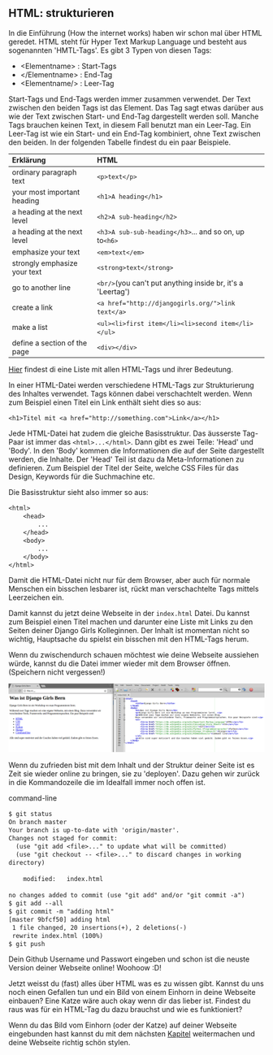 ## HTML: strukturieren

In die Einführung \(How the internet works\) haben wir schon mal über HTML geredet. HTML steht für Hyper Text Markup Language und besteht aus sogenannten 'HMTL-Tags'. Es gibt 3 Typen von diesen Tags:

* &lt;Elementname&gt; : Start-Tags
* &lt;/Elementname&gt; : End-Tag
* &lt;Elementname/&gt; : Leer-Tag

Start-Tags und End-Tags werden immer zusammen verwendet. Der Text zwischen den beiden Tags ist das Element. Das Tag sagt etwas darüber aus wie der Text zwischen Start- und End-Tag dargestellt werden soll. Manche Tags brauchen keinen Text, in diesem Fall benutzt man ein Leer-Tag. Ein Leer-Tag ist wie ein Start- und ein End-Tag kombiniert, ohne Text zwischen den beiden. In der folgenden Tabelle findest du ein paar Beispiele.

| Erklärung | HTML |
| :--- | :--- |
| ordinary paragraph text | `<p>text</p>` |
| your most important heading | `<h1>A heading</h1>` |
| a heading at the next level | `<h2>A sub-heading</h2>` |
| a heading at the next level | `<h3>A sub-sub-heading</h3>`... and so on, up to`<h6>` |
| emphasize your text | `<em>text</em>` |
| strongly emphasize your text | `<strong>text</strong>` |
| go to another line | `<br/>`\(you can't put anything inside br, it's a 'Leertag'\) |
| create a link | `<a href="http://djangogirls.org/">link text</a>` |
| make a list | `<ul><li>first item</li><li>second item</li></ul>` |
| define a section of the page | `<div></div>` |

[Hier](https://www.w3schools.com/TAgs/ref_byfunc.asp) findest di eine Liste mit allen HTML-Tags und ihrer Bedeutung.

In einer HTML-Datei werden verschiedene HTML-Tags zur Strukturierung des Inhaltes verwendet. Tags können dabei verschachtelt werden. Wenn zum Beispiel einen Titel ein Link enthält sieht dies so aus:

```
<h1>Titel mit <a href="http://something.com">Link</a></h1>
```

Jede HTML-Datei hat zudem die gleiche Basisstruktur. Das äusserste Tag-Paar ist immer das `<html>...</html>`. Dann gibt es zwei Teile: 'Head' und 'Body'. In den 'Body' kommen die Informationen die auf der Seite dargestellt werden, die Inhalte. Der 'Head' Teil ist dazu da Meta-Informationen zu definieren. Zum Beispiel der Titel der Seite, welche CSS Files für das Design, Keywords für die Suchmachine etc.

Die Basisstruktur sieht also immer so aus:

```
<html>
    <head>
        ...
    </head>
    <body>
        ...
    </body>
</html>
```

Damit die HTML-Datei nicht nur für dem Browser, aber auch für normale Menschen ein bisschen lesbarer ist, rückt man verschachtelte Tags mittels Leerzeichen ein.

Damit kannst du jetzt deine Webseite in der `index.html` Datei. Du kannst zum Beispiel einen Titel machen und darunter eine Liste mit Links zu den Seiten deiner Django Girls Kolleginnen. Der Inhalt ist momentan nicht so wichtig, Hauptsache du spielst ein bisschen mit den HTML-Tags herum.

Wenn du zwischendurch schauen möchtest wie deine Webseite aussiehen würde, kannst du die Datei immer wieder mit dem Browser öffnen. \(Speichern nicht vergessen!\)

![](/assets/tutorial_screenshot.png)

Wenn du zufrieden bist mit dem Inhalt und der Struktur deiner Seite ist es Zeit sie wieder online zu bringen, sie zu 'deployen'. Dazu gehen wir zurück in die Kommandozeile die im Idealfall immer noch offen ist.

command-line

```
$ git status
On branch master
Your branch is up-to-date with 'origin/master'.
Changes not staged for commit:
  (use "git add <file>..." to update what will be committed)
  (use "git checkout -- <file>..." to discard changes in working directory)

    modified:   index.html

no changes added to commit (use "git add" and/or "git commit -a")
$ git add --all
$ git commit -m "adding html"
[master 9bfcf50] adding html
 1 file changed, 20 insertions(+), 2 deletions(-)
 rewrite index.html (100%)
$ git push
```

Dein Github Username und Passwort eingeben und schon ist die neuste Version deiner Webseite online! Woohoow :D!

Jetzt weisst du (fast) alles über HTML was es zu wissen gibt. Kannst du uns noch einen Gefallen tun und ein Bild von einem Einhorn in deine Webseite einbauen? Eine Katze wäre auch okay wenn dir das lieber ist. Findest du raus was für ein HTML-Tag du dazu brauchst und wie es funktioniert?

Wenn du das Bild vom Einhorn (oder der Katze) auf deiner Webseite eingebunden hast kannst du mit dem nächsten [Kapitel](./css.md) weitermachen und deine Webseite richtig schön stylen. 

